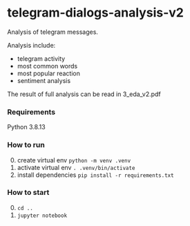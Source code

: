 # telegram-dialogs-analysis-v2
Analysis of telegram messages.

Analysis include:
* telegram activity
* most common words
* most popular reaction
* sentiment analysis

The result of full analysis can be read in 3_eda_v2.pdf

### Requirements
Python 3.8.13


### How to run
0. create virtual env
```python -m venv .venv```
1. activate virtual env
```. .venv/bin/activate```
2. install dependencies 
```pip install -r requirements.txt```

### How to start
0. ```cd ..```
0. ```jupyter notebook```
